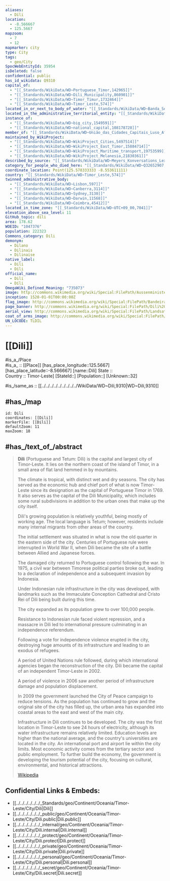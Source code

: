 ```yaml
---
aliases:
  - Díli
location:
  - -8.566667
  - 125.5667
mapzoom:
  - 7
  - 12
mapmarker: city
type: City
tags:
  - geo/City
SpocWebEntityId: 35954
isDeleted: false
confidential: public
has_id_wikidata: Q9310
capital_of:
  - "[[_Standards/WikiData/WD~Portuguese_Timor,142965]]"
  - "[[_Standards/WikiData/WD~Dili_Municipality,860901]]"
  - "[[_Standards/WikiData/WD~Timor_Timur,1732464]]"
  - "[[_Standards/WikiData/WD~Timor_Leste,574]]"
located_in_or_next_to_body_of_water: "[[_Standards/WikiData/WD~Banda_Sea,171510]]"
located_in_the_administrative_territorial_entity: "[[_Standards/WikiData/WD~Dili_Municipality,860901]]"
instance_of:
  - "[[_Standards/WikiData/WD~big_city,1549591]]"
  - "[[_Standards/WikiData/WD~national_capital,108178728]]"
member_of: "[[_Standards/WikiData/WD~União_das_Cidades_Capitais_Luso_Afro_Américo_Asiáticas,4005967]]"
maintained_by_WikiProject:
  - "[[_Standards/WikiData/WD~WikiProject_Cities,5497514]]"
  - "[[_Standards/WikiData/WD~WikiProject_East_Timor,15884714]]"
  - "[[_Standards/WikiData/WD~WikiProject_Maritime_transport,19753599]]"
  - "[[_Standards/WikiData/WD~WikiProject_Melanesia,21830361]]"
described_by_source: "[[_Standards/WikiData/WD~Meyers_Konversations_Lexikon,_4th_edition_(1885_1890),19219752]]"
category_for_people_who_died_here: "[[_Standards/WikiData/WD~Q32652907,32652907]]"
coordinate_location: Point(125.578333333 -8.553611111)
country: "[[_Standards/WikiData/WD~Timor_Leste,574]]"
twinned_administrative_body:
  - "[[_Standards/WikiData/WD~Lisbon,597]]"
  - "[[_Standards/WikiData/WD~Canberra,3114]]"
  - "[[_Standards/WikiData/WD~Sydney,3130]]"
  - "[[_Standards/WikiData/WD~Darwin,11568]]"
  - "[[_Standards/WikiData/WD~Coimbra,45412]]"
located_in_time_zone: "[[_Standards/WikiData/WD~UTC+09_00,7041]]"
elevation_above_sea_level: 11
GitHub_topic: dili
area: 178.62
WOEID: "1047376"
population: 222323
Commons_category: Dili
demonym:
  - Dilano
  - Dilinais
  - Dilinaise
native_label:
  - Dili
  - Díli
official_name:
  - Dili
  - Díli
OmegaWiki_Defined_Meaning: "735073"
image: http://commons.wikimedia.org/wiki/Special:FilePath/Aussenministerium%20und%20Avenida%20de%20Portugal.jpg
inception: 1520-01-01T00:00:00Z
flag_image: http://commons.wikimedia.org/wiki/Special:FilePath/Bandeira%20quadrada%20Dili%201952-1975.svg
page_banner: http://commons.wikimedia.org/wiki/Special:FilePath/Dili%20Wikivoyage%20Banner.jpg
aerial_view: http://commons.wikimedia.org/wiki/Special:FilePath/Landsat%20dili%20lrg.jpg
coat_of_arms_image: http://commons.wikimedia.org/wiki/Special:FilePath/PT%20Dili%201952-1975%20COA.svg
UN_LOCODE: TLDIL
---
```


# [[Dili]] 

#is_a_/Place  
#is_a_ :: [[Place]] 
[has_place_longitude::125.5667] 
[has_place_latitude::-8.566667] 
[name::Dili] 
State ::  
Country :: Timor-Leste] 
[StateId::] 
[Population::] 
[Unknown::32] 

#is_/same_as :: [[../../../../../../../../../WikiData/WD~Dili,9310|WD~Dili,9310]] 

## #has_/map 

```leaflet
id: Dili
coordinates: [[Dili]] 
markerFile: [[Dili]] 
defaultZoom: 11 
maxZoom: 18
```

## #has_/text_of_/abstract 

> **Dili** (Portuguese and Tetum: Díli) is the capital and largest city of Timor-Leste. 
> It lies on the northern coast of the island of Timor, 
> in a small area of flat land hemmed in by mountains. 
> 
> The climate is tropical, with distinct wet and dry seasons. 
> The city has served as the economic hub and chief port of what is now Timor-Leste 
> since its designation as the capital of Portuguese Timor in 1769. 
> It also serves as the capital of the Dili Municipality, which includes some rural subdivisions 
> in addition to the urban ones that make up the city itself. 
> 
> Dili's growing population is relatively youthful, being mostly of working age. 
> The local language is Tetum; however, residents include 
> many internal migrants from other areas of the country.
>
> The initial settlement was situated in what is now the old quarter in the eastern side of the city. Centuries of Portuguese rule were interrupted in World War II, when Dili became the site of a battle between Allied and Japanese forces. 
> 
> The damaged city returned to Portuguese control following the war. 
> In 1975, a civil war between Timorese political parties broke out, 
> leading to a declaration of independence and a subsequent invasion by Indonesia. 
> 
> Under Indonesian rule infrastructure in the city was developed, 
> with landmarks such as the Immaculate Conception Cathedral 
> and Cristo Rei of Dili being built during this time. 
> 
> The city expanded as its population grew to over 100,000 people.
>
> Resistance to Indonesian rule faced violent repression, 
> and a massacre in Dili led to international pressure 
> culminating in an independence referendum. 
> 
> Following a vote for independence violence erupted in the city, 
> destroying huge amounts of its infrastructure and leading to an exodus of refugees. 
> 
> A period of United Nations rule followed, 
> during which international agencies began the reconstruction of the city. 
> Dili became the capital of an independent Timor-Leste in 2002. 
> 
> A period of violence in 2006 
> saw another period of infrastructure damage and population displacement. 
> 
> In 2009 the government launched the City of Peace campaign to reduce tensions. 
> As the population has continued to grow and the original site of the city has filled up, 
> the urban area has expanded into coastal areas to the east and west of the main city.
>
> Infrastructure in Dili continues to be developed. The city was the first location in Timor-Leste to see 24 hours of electricity, although its water infrastructure remains relatively limited. Education levels are higher than the national average, and the country's universities are located in the city. An international port and airport lie within the city limits. Most economic activity comes from the tertiary sector and public employment. To further build the economy, the government is developing the tourism potential of the city, focusing on cultural, environmental, and historical attractions.
>
> [Wikipedia](https://en.wikipedia.org/wiki/Dili)

## Confidential Links & Embeds: 
- [[../../../../../../_Standards/geo/Continent/Oceania/Timor-Leste/City/Dili|Dili]] 
- [[../../../../../../_public/geo/Continent/Oceania/Timor-Leste/City/Dili.public|Dili.public]] 
- [[../../../../../../_internal/geo/Continent/Oceania/Timor-Leste/City/Dili.internal|Dili.internal]] 
- [[../../../../../../_protect/geo/Continent/Oceania/Timor-Leste/City/Dili.protect|Dili.protect]] 
- [[../../../../../../_private/geo/Continent/Oceania/Timor-Leste/City/Dili.private|Dili.private]] 
- [[../../../../../../_personal/geo/Continent/Oceania/Timor-Leste/City/Dili.personal|Dili.personal]] 
- [[../../../../../../_secret/geo/Continent/Oceania/Timor-Leste/City/Dili.secret|Dili.secret]] 
